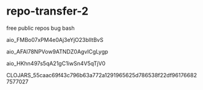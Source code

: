 # repo-transfer-2

free public repos bug bash

aio_FMBo07xPM4e0Aj3eYjO23blItBvS

aio_AFAl78NPVow9ATNDZ0AgvICgLygp

aio_HKhn497s5qA21gC1iwSn4V5qTjV0

CLOJARS_55caac69f43c796b63a772a1291965625d786538f22df961766827577027
